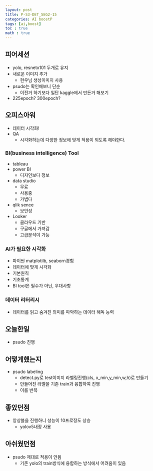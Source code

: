 ```yaml
---
layout: post
title: P-S3-DET_SEG2-15
categories: AI boostP
tags: [ai,boost]
toc : true
math : true
---
```


## 피어세션
- yolo, resnetx101 두개로 유지
- 새로운 이미지 추가
  - 현우님 생성이미지 사용
- psudo는 확인해보니 단순
  - 이전거 하기보다 일단 kaggle에서 만든거 해보기
- 225epoch? 300epoch?

## 오피스아워
- 데이터 시각화!
- QA
  - 시각화하는데 다양한 정보에 맞게 적용이 되도록 해야한다.

### BI(business intelligence) Tool
- tableau
- power BI
  - 디자인보다 정보
- data studio
  - 무료
  - 사용중
  - 가볍다
- qlik sence
  - 보안성
- Looker
  - 클라우드 기반
  - 구글에서 가져감
  - 고급분석이 가능

### AI가 필요한 시각화
- 파이썬 matplotilb, seaborn경험
- 데이터에 맞게 시각화
- 기본원칙
- 기초통계
- BI tool은 필수가 아닌, 우대사항

### 데이터 리터리시
- 데이터를 읽고 숨겨진 의미를 파악하는 데이터 해독 능력


## 오늘한일
- psudo 진행

## 어떻게했는지
- psudo labeling
  - detect.py로 test이미지 라벨링진행(cls, x_min,y_min,w,h)로 만들기
  - 만들어진 라벨을 기존 train과 융합하여 진행
  - 이를 반복

## 좋았던점
- 앙상블을 진행하니 성능이 10프로정도 상승
  - yolov5내장 사용

## 아쉬웠던점
- psudo 제대로 적용이 안됨
  - 기존 yolo의 train방식에 융합하는 방식에서 어려움이 있음
